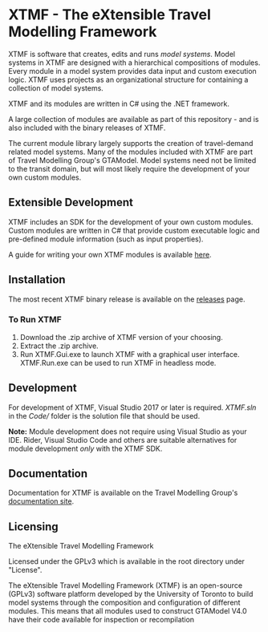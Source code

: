 # XTMF - The eXtensible Travel Modelling Framework

XTMF is software that creates, edits and runs _model systems_. Model systems in XTMF are designed with a hierarchical compositions of modules. Every module in a model system provides data input and custom execution logic. XTMF uses projects as an organizational structure for containing a collection of model systems.

XTMF and its modules are written in C# using the .NET framework.

A large collection of modules are available as part of this repository - and is also included with the binary releases of XTMF.

The current module library largely supports the creation of travel-demand related model systems. Many of the modules included with XTMF are part of Travel Modelling Group's GTAModel. Model systems need not be limited to the transit domain, but will most likely require the development of your own custom modules.

## Extensible Development

XTMF includes an SDK for the development of your own custom modules. Custom modules are written in C# that provide custom executable logic and pre-defined module information (such as input properties).

A guide for writing your own XTMF modules is available [here](https://tmg.utoronto.ca/documentation/Documentation/1.4_docfx/_site/articles/programming/modules.html 'Writing Custom Modules').

## Installation

The most recent XTMF binary release is available on the [releases](https://github.com/TravelModellingGroup/XTMF/releases 'XTMF Releases') page.

### To Run XTMF

1. Download the .zip archive of XTMF version of your choosing.
2. Extract the .zip archive.
3. Run XTMF.Gui.exe to launch XTMF with a graphical user interface. XTMF.Run.exe can be used to run XTMF in headless mode.

## Development

For development of XTMF, Visual Studio 2017 or later is required. _XTMF.sln_ in the _Code/_ folder is the solution file that should be used.

**Note:** Module development does not require using Visual Studio as your IDE. Rider, Visual Studio Code and others are suitable alternatives for module development _only_ with the XTMF SDK.

## Documentation

Documentation for XTMF is available on the Travel Modelling Group's [documentation site](https://tmg.utoronto.ca/doc 'XTMF User Guide').

## Licensing

The eXtensible Travel Modelling Framework

Licensed under the GPLv3 which is available in the root directory under "License".

The eXtensible Travel Modelling Framework (XTMF) is an open-source (GPLv3) software platform developed by the University of Toronto to build model systems through the composition and configuration of different modules. This means that all modules used to construct GTAModel V4.0 have their code available for inspection or recompilation